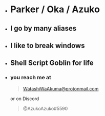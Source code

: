 - # Parker / Oka / Azuko
- ## I go by many aliases
- ## I like to break windows
- ## Shell Script Goblin for life
- ### you reach me at 
 
  > WatashiWaAkuma@protonmail.com

  or on Discord

  > @AzukoAzuko#5590
